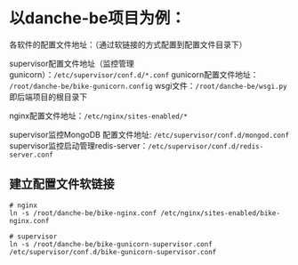 <!--
 * @Author: 王荣
 * @Date: 2022-06-09 15:38:44
 * @LastEditors: 王荣
 * @LastEditTime: 2022-06-09 15:41:00
 * @Description: 填写简介
-->


# 以danche-be项目为例：
各软件的配置文件地址：（通过软链接的方式配置到配置文件目录下）

supervisor配置文件地址（监控管理gunicorn）：`/etc/supervisor/conf.d/*.conf`
gunicorn配置文件地址： `/root/danche-be/bike-gunicorn.config`
wsgi文件：`/root/danche-be/wsgi.py` 即后端项目的根目录下

nginx配置文件地址：`/etc/nginx/sites-enabled/*`

supervisor监控MongoDB 配置文件地址: `/etc/supervisor/conf.d/mongod.conf`
supervisor监控启动管理redis-server：`/etc/supervisor/conf.d/redis-server.conf`


## 建立配置文件软链接

```
# nginx
ln -s /root/danche-be/bike-nginx.conf /etc/nginx/sites-enabled/bike-nginx.conf

# supervisor
ln -s /root/danche-be/bike-gunicorn-supervisor.conf /etc/supervisor/conf.d/bike-gunicorn-supervisor.conf
```

